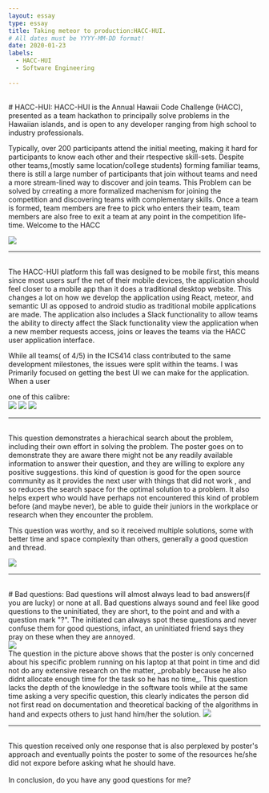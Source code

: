 ```yaml
---
layout: essay
type: essay
title: Taking meteor to production:HACC-HUI.
# All dates must be YYYY-MM-DD format!
date: 2020-01-23
labels:
  - HACC-HUI
  - Software Engineering
  
---
```

<br>
# HACC-HUI:
HACC-HUI is the Annual Hawaii Code Challenge (HACC), presented as a team hackathon to principally solve problems in the Hawaiian islands, and is open to any developer ranging from high school to industry  professionals.

Typically, over 200 participants attend the initial meeting, making it hard for participants to know each other and their rtespective skill-sets. Despite other teams,(mostly same location/college students) forming familiar teams, there is still a large number of participants that join without teams and need a more stream-lined way to discover and join teams. This Problem can be solved by crreating a more formalized machenism for joining the competition and discovering teams with complementary skills. Once a team is formed, team members are free to pick who enters their team, team members are also free to exit a team at any point in the competition life-time. Welcome to the HACC<br>

<img class="ui medium left square floated image" src="../images/thor.jpg">

---
<br>
The HACC-HUI platform this fall was designed to be mobile first, this means since most users surf the net of their mobile devices, the application should feel closer to a mobile app than it does a traditional desktop website. This changes a lot on how we develop the application using React, meteor,  and semantic UI as opposed to android studio as traditional mobile applications are made. The application also includes a Slack functionality to allow teams the ability to directy affect the Slack functionality view the application when a new member requests access, joins or leaves the teams via the HACC user application interface.
<br>

While all teams( of 4/5) in the ICS414 class contributed to the same development milestones, the issues were split within the teams. I was Primarily focused on getting the best UI we can make for the application. When a user 

one of this calibre:<br>
<img class="ui medium left square floated image" src="../images/goodQ1.jpg">
<img class="ui medium left square floated image" src="../images/goodQ2.jpg">
<img class="ui medium left square floated image" src="../images/goodQ3.jpg">

---
<br>
This question demonstrates a hierachical search about the problem, including their own effort in solving the problem. The poster goes on to demonstrate they are aware there might not be any readily available information to answer their question, and they are willing to explore any positive suggestions. this kind of question is good for the open source community as it provides the next user with things that did not work , and so reduces the search space for the optimal solution to a problem. It also helps expert who would have perhaps not encountered this kind of problem before (and maybe never), be able to guide their juniors in the workplace or research when they encounter the problem.<br>

This question was worthy, and so it received multiple solutions, some with better time and space complexity than others, generally a good question and thread.<br>

<img class="ui medium left square floated image" src="../images/goodQ_A.jpg">

---
<br>
# Bad questions:
Bad questions will almost always lead to bad answers(if you are lucky) or none at all. Bad questions always sound and feel like good questions to the uninitiated, they are short, to the point and and with a question mark "?". The initiated can always spot these questions and never confuse them for good questions, infact, an uninitiated friend says they pray on these when they are annoyed. <br>

<img class="ui medium left square floated image" src="../images/badQ.jpg">

<br>
The question in the picture above shows that the poster is only concerned about his specific problem running on his laptop at that point in time and did not do any extensive research on the matter, _probably because he also didnt allocate enough time for the task so he has no time_. This question lacks the depth of the knowledge in the software tools while at the same time asking a very specific question, this clearly indicates the person did not first read on documentation and theoretical backing of the algorithms in hand and expects others to just hand him/her the solution.

<img class="ui medium left square floated image" src="../images/badQ_A.jpg">

---
<br>
This question received only one response that is also perplexed by poster's approach and eventually points the poster to some of the resources he/she did not expore before asking what he should have.<br>
<br>
In conclusion, do you have any good questions for me?
